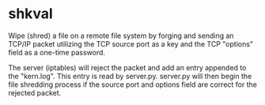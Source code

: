 # shkval

Wipe (shred) a file on a remote file system by forging and sending an TCP/IP packet utilizing the TCP source port as a key and the TCP "options" field as a one-time password.

The server (iptables) will reject the packet and add an entry appended to the "kern.log". This entry is read by server.py. server.py will then begin the file shredding process if the source port and options field are correct for the rejected packet.
